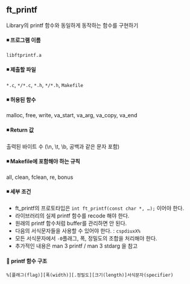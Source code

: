 ## ft_printf
Library의 printf 함수와 동일하게 동작하는 함수를 구현하기

#### ◾ 프로그램 이름
`libftprintf.a`
#### ◾ 제출할 파일
`*.c`, `*/*.c`, `*.h`, `*/*.h`, `Makefile`
#### ◾ 허용된 함수
malloc, free, write, va_start, va_arg, va_copy, va_end
#### ◾ Return 값
출력된 바이트 수 (\n, \t, \b, 공백과 같은 문자 포함)
#### ◾ Makefile에 포함해야 하는 규칙
all, clean, fclean, re, bonus
#### ◾ 세부 조건
- ft_printf의 프로토타입은 `int ft_printf(const char *, …);` 이어야 한다.
- 라이브러리의 실제 printf 함수를 recode 해야 한다.
- 원래의 printf 함수처럼 buffer를 관리하면 안 된다.
- 다음의 서식문자들을 사용할 수 있어야 한다. : `cspdiuxX%`
- 모든 서식문자에서 `-0`플래그, 폭, 정밀도의 조합을 처리해야 한다.
- 추가적인 내용은 man 3 printf / man 3 stdarg 을 참고

#### 📌 printf 함수 구조
`%[플래그(flag)][폭(width)][.정밀도][크기(length)]서식문자(specifier)`
